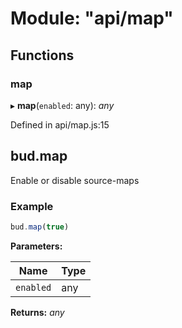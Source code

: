 # Module: "api/map"

## Functions

### map

▸ **map**(`enabled`: any): _any_

Defined in api/map.js:15

## bud.map

Enable or disable source-maps

### Example

```js
bud.map(true)
```

**Parameters:**

| Name      | Type |
| --------- | ---- |
| `enabled` | any  |

**Returns:** _any_
